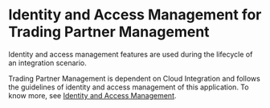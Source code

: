 <!-- loio59791084c97c4bfbb3d204b1ce30d79f -->

# Identity and Access Management for Trading Partner Management

Identity and access management features are used during the lifecycle of an integration scenario.

Trading Partner Management is dependent on Cloud Integration and follows the guidelines of identity and access management of this application. To know more, see [Identity and Access Management](https://help.sap.com/viewer/368c481cd6954bdfa5d0435479fd4eaf/Cloud/en-US/f805b2275dd84dfca0e6e57c91d95e91.html).

